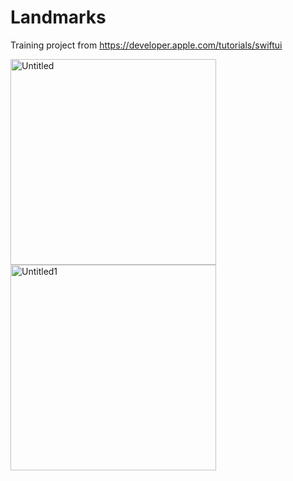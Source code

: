 # Landmarks 
Training project from  https://developer.apple.com/tutorials/swiftui

<img width="329" alt="Untitled" src="https://user-images.githubusercontent.com/91393207/222137043-912623d7-2c5b-4ed5-9607-da2473ef6d05.png"><img width="329" alt="Untitled1" src="https://user-images.githubusercontent.com/91393207/222138558-1bfadfe9-634b-4c3d-af09-429b7bc30358.png">

